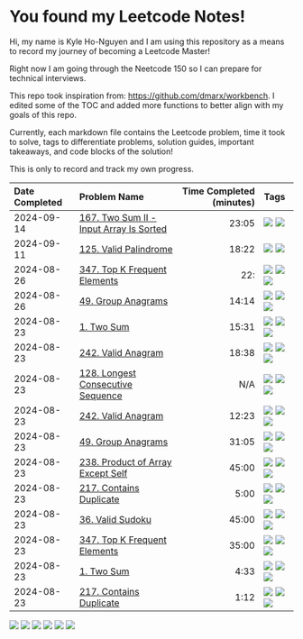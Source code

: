 # You found my Leetcode Notes!

Hi, my name is Kyle Ho-Nguyen and I am using this repository as a means to record my journey
of becoming a Leetcode Master!

Right now I am going through the Neetcode 150 so I can prepare for technical interviews.

This repo took inspiration from: https://github.com/dmarx/workbench. I edited some of the TOC
and added more functions to better align with my goals of this repo. 

Currently, each markdown file contains the Leetcode problem, time it took to solve, tags to differentiate
problems, solution guides, important takeaways, and code blocks of the solution!

This is only to record and track my own progress. 

|Date Completed|Problem Name|Time Completed  (minutes)|Tags
|:---|:---|---:|:---|
|2024-09-14|[167. Two Sum II - Input Array Is Sorted](167TwoSumII1.md)|23:05|[![](https://img.shields.io/badge/tag-Medium-6f4790)](./tags/Medium.md) [![](https://img.shields.io/badge/tag-TwoPointers-4b9e32)](./tags/TwoPointers.md)|
|2024-09-11|[125. Valid Palindrome](125ValidPalindrome1.md)|18:22|[![](https://img.shields.io/badge/tag-Easy-84f8cf)](./tags/Easy.md) [![](https://img.shields.io/badge/tag-Two-Pointers-473080)](./tags/Two-Pointers.md)|
|2024-08-26|[347. Top K Frequent Elements](347TopKFrequentElements2.md)|22:|[![](https://img.shields.io/badge/tag-Arrays-c5d714)](./tags/Arrays.md) [![](https://img.shields.io/badge/tag-Hashing-9bf4b7)](./tags/Hashing.md) [![](https://img.shields.io/badge/tag-Medium-6f4790)](./tags/Medium.md)|
|2024-08-26|[49. Group Anagrams](49GroupAnagrams2.md)|14:14|[![](https://img.shields.io/badge/tag-Arrays-c5d714)](./tags/Arrays.md) [![](https://img.shields.io/badge/tag-Hashing-9bf4b7)](./tags/Hashing.md) [![](https://img.shields.io/badge/tag-Medium-6f4790)](./tags/Medium.md)|
|2024-08-23|[1. Two Sum](1TwoSum1.md)|15:31|[![](https://img.shields.io/badge/tag-Arrays-c5d714)](./tags/Arrays.md) [![](https://img.shields.io/badge/tag-Easy-84f8cf)](./tags/Easy.md) [![](https://img.shields.io/badge/tag-Hashing-9bf4b7)](./tags/Hashing.md)|
|2024-08-23|[242. Valid Anagram](242ValidAnagram2.md)|18:38|[![](https://img.shields.io/badge/tag-Arrays-c5d714)](./tags/Arrays.md) [![](https://img.shields.io/badge/tag-Easy-84f8cf)](./tags/Easy.md) [![](https://img.shields.io/badge/tag-Hashing-9bf4b7)](./tags/Hashing.md)|
|2024-08-23|[128. Longest Consecutive Sequence](128LongestConsecutiveSequence.md)|N/A|[![](https://img.shields.io/badge/tag-Arrays-c5d714)](./tags/Arrays.md) [![](https://img.shields.io/badge/tag-Hashing-9bf4b7)](./tags/Hashing.md) [![](https://img.shields.io/badge/tag-Medium-6f4790)](./tags/Medium.md)|
|2024-08-23|[242. Valid Anagram](242ValidAnagram1.md)|12:23|[![](https://img.shields.io/badge/tag-Arrays-c5d714)](./tags/Arrays.md) [![](https://img.shields.io/badge/tag-Easy-84f8cf)](./tags/Easy.md) [![](https://img.shields.io/badge/tag-Hashing-9bf4b7)](./tags/Hashing.md)|
|2024-08-23|[49. Group Anagrams](49GroupAnagrams1.md)|31:05|[![](https://img.shields.io/badge/tag-Arrays-c5d714)](./tags/Arrays.md) [![](https://img.shields.io/badge/tag-Hashing-9bf4b7)](./tags/Hashing.md) [![](https://img.shields.io/badge/tag-Medium-6f4790)](./tags/Medium.md)|
|2024-08-23|[238. Product of Array Except Self](238ProductOfArrayExceptSelf1.md)|45:00|[![](https://img.shields.io/badge/tag-Arrays-c5d714)](./tags/Arrays.md) [![](https://img.shields.io/badge/tag-Hashing-9bf4b7)](./tags/Hashing.md) [![](https://img.shields.io/badge/tag-Medium-6f4790)](./tags/Medium.md)|
|2024-08-23|[217. Contains Duplicate](217ContainsDuplicateAttempt1.md)|5:00|[![](https://img.shields.io/badge/tag-Arrays-c5d714)](./tags/Arrays.md) [![](https://img.shields.io/badge/tag-Easy-84f8cf)](./tags/Easy.md) [![](https://img.shields.io/badge/tag-Hashing-9bf4b7)](./tags/Hashing.md)|
|2024-08-23|[36. Valid Sudoku](36ValidSudoku1.md)|45:00|[![](https://img.shields.io/badge/tag-Arrays-c5d714)](./tags/Arrays.md) [![](https://img.shields.io/badge/tag-Hashing-9bf4b7)](./tags/Hashing.md) [![](https://img.shields.io/badge/tag-Medium-6f4790)](./tags/Medium.md)|
|2024-08-23|[347. Top K Frequent Elements](347TopKFrequentElements1.md)|35:00|[![](https://img.shields.io/badge/tag-Arrays-c5d714)](./tags/Arrays.md) [![](https://img.shields.io/badge/tag-Hashing-9bf4b7)](./tags/Hashing.md) [![](https://img.shields.io/badge/tag-Medium-6f4790)](./tags/Medium.md)|
|2024-08-23|[1. Two Sum](1TwoSum2.md)|4:33|[![](https://img.shields.io/badge/tag-Arrays-c5d714)](./tags/Arrays.md) [![](https://img.shields.io/badge/tag-Easy-84f8cf)](./tags/Easy.md) [![](https://img.shields.io/badge/tag-Hashing-9bf4b7)](./tags/Hashing.md)|
|2024-08-23|[217. Contains Duplicate](217ContainsDuplicate2.md)|1:12|[![](https://img.shields.io/badge/tag-Arrays-c5d714)](./tags/Arrays.md) [![](https://img.shields.io/badge/tag-Easy-84f8cf)](./tags/Easy.md) [![](https://img.shields.io/badge/tag-Hashing-9bf4b7)](./tags/Hashing.md)|

[![](https://img.shields.io/badge/tag-Arrays-c5d714)](./tags/Arrays.md) [![](https://img.shields.io/badge/tag-Easy-84f8cf)](./tags/Easy.md) [![](https://img.shields.io/badge/tag-Hashing-9bf4b7)](./tags/Hashing.md) [![](https://img.shields.io/badge/tag-Medium-6f4790)](./tags/Medium.md) [![](https://img.shields.io/badge/tag-Two-Pointers-473080)](./tags/Two-Pointers.md) [![](https://img.shields.io/badge/tag-TwoPointers-4b9e32)](./tags/TwoPointers.md)
